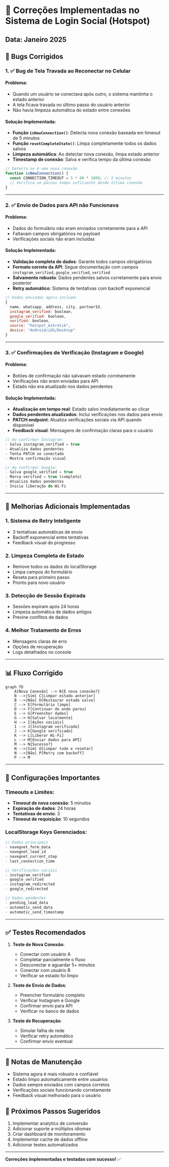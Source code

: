 # 📝 Correções Implementadas no Sistema de Login Social (Hotspot)

## Data: Janeiro 2025

## 🐛 Bugs Corrigidos

### 1. ✅ **Bug de Tela Travada ao Reconectar no Celular**

#### Problema:
- Quando um usuário se conectava após outro, o sistema mantinha o estado anterior
- A tela ficava travada no último passo do usuário anterior
- Não havia limpeza automática do estado entre conexões

#### Solução Implementada:
- **Função `isNewConnection()`**: Detecta nova conexão baseada em timeout de 5 minutos
- **Função `resetCompleteState()`**: Limpa completamente todos os dados salvos
- **Limpeza automática**: Ao detectar nova conexão, limpa estado anterior
- **Timestamp de conexão**: Salva e verifica tempo da última conexão

```javascript
// Detecta se é uma nova conexão
function isNewConnection() {
  const CONNECTION_TIMEOUT = 5 * 60 * 1000; // 5 minutos
  // Verifica se passou tempo suficiente desde última conexão
}
```

---

### 2. ✅ **Envio de Dados para API não Funcionava**

#### Problema:
- Dados do formulário não eram enviados corretamente para a API
- Faltavam campos obrigatórios no payload
- Verificações sociais não eram incluídas

#### Solução Implementada:
- **Validação completa de dados**: Garante todos campos obrigatórios
- **Formato correto da API**: Segue documentação com campos `instagram_verified`, `google_verified`, `verified`
- **Salvamento robusto**: Dados pendentes salvos corretamente para envio posterior
- **Retry automático**: Sistema de tentativas com backoff exponencial

```javascript
// Dados enviados agora incluem:
{
  name, whatsapp, address, city, partnerId,
  instagram_verified: boolean,
  google_verified: boolean,
  verified: boolean,
  source: "hotspot_mikrotik",
  device: "Android/iOS/Desktop"
}
```

---

### 3. ✅ **Confirmações de Verificação (Instagram e Google)**

#### Problema:
- Botões de confirmação não salvavam estado corretamente
- Verificações não eram enviadas para API
- Estado não era atualizado nos dados pendentes

#### Solução Implementada:
- **Atualização em tempo real**: Estado salvo imediatamente ao clicar
- **Dados pendentes atualizados**: Inclui verificações nos dados para envio
- **PATCH endpoint**: Atualiza verificações sociais via API quando disponível
- **Feedback visual**: Mensagens de confirmação claras para o usuário

```javascript
// Ao confirmar Instagram:
- Salva instagram_verified = true
- Atualiza dados pendentes
- Tenta PATCH se conectado
- Mostra confirmação visual

// Ao confirmar Google:
- Salva google_verified = true
- Marca verified = true (completo)
- Atualiza dados pendentes
- Inicia liberação do Wi-Fi
```

---

## 🎯 Melhorias Adicionais Implementadas

### 1. **Sistema de Retry Inteligente**
- 3 tentativas automáticas de envio
- Backoff exponencial entre tentativas
- Feedback visual do progresso

### 2. **Limpeza Completa de Estado**
- Remove todos os dados do localStorage
- Limpa campos do formulário
- Reseta para primeiro passo
- Pronto para novo usuário

### 3. **Detecção de Sessão Expirada**
- Sessões expiram após 24 horas
- Limpeza automática de dados antigos
- Previne conflitos de dados

### 4. **Melhor Tratamento de Erros**
- Mensagens claras de erro
- Opções de recuperação
- Logs detalhados no console

---

## 📊 Fluxo Corrigido

```mermaid
graph TD
    A[Nova Conexão] --> B{É nova conexão?}
    B -->|Sim| C[Limpar estado anterior]
    B -->|Não| D[Restaurar estado salvo]
    C --> E[Formulário limpo]
    D --> F[Continuar de onde parou]
    E --> G[Preencher dados]
    G --> H[Salvar localmente]
    H --> I[Ações sociais]
    I --> J[Instagram verificado]
    J --> K[Google verificado]
    K --> L[Liberar Wi-Fi]
    L --> M[Enviar dados para API]
    M --> N{Sucesso?}
    N -->|Sim| O[Limpar tudo e resetar]
    N -->|Não| P[Retry com backoff]
    P --> M
```

---

## 🔧 Configurações Importantes

### Timeouts e Limites:
- **Timeout de nova conexão**: 5 minutos
- **Expiração de dados**: 24 horas
- **Tentativas de envio**: 3
- **Timeout de requisição**: 10 segundos

### LocalStorage Keys Gerenciados:
```javascript
// Dados principais
- navegnet_form_data
- navegnet_lead_id
- navegnet_current_step
- last_connection_time

// Verificações sociais
- instagram_verified
- google_verified
- instagram_redirected
- google_redirected

// Dados pendentes
- pending_lead_data
- automatic_send_data
- automatic_send_timestamp
```

---

## ✅ Testes Recomendados

1. **Teste de Nova Conexão**:
   - Conectar com usuário A
   - Completar parcialmente o fluxo
   - Desconectar e aguardar 5+ minutos
   - Conectar com usuário B
   - Verificar se estado foi limpo

2. **Teste de Envio de Dados**:
   - Preencher formulário completo
   - Verificar Instagram e Google
   - Confirmar envio para API
   - Verificar no banco de dados

3. **Teste de Recuperação**:
   - Simular falha de rede
   - Verificar retry automático
   - Confirmar envio eventual

---

## 📝 Notas de Manutenção

- Sistema agora é mais robusto e confiável
- Estado limpo automaticamente entre usuários
- Dados sempre enviados com campos corretos
- Verificações sociais funcionando corretamente
- Feedback visual melhorado para o usuário

## 🚀 Próximos Passos Sugeridos

1. Implementar analytics de conversão
2. Adicionar suporte a múltiplos idiomas
3. Criar dashboard de monitoramento
4. Implementar cache de dados offline
5. Adicionar testes automatizados

---

**Correções implementadas e testadas com sucesso!** ✅